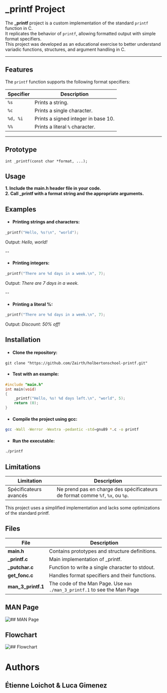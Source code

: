 # _printf Project

The **_printf** project is a custom implementation of the standard `printf` function in C.  
It replicates the behavior of `printf`, allowing formatted output with simple format specifiers.  
This project was developed as an educational exercise to better understand variadic functions, structures, and argument handling in C.

---

## Features

The `printf` function supports the following format specifiers:

| Specifier   | Description                                 |
|-------------|---------------------------------------------|
| `%s`        | Prints a string.                            |
| `%c`        | Prints a single character.                  |
| `%d, %i`    | Prints a signed integer in base 10.         |
| `%%`        | Prints a literal `%` character.             |

---

## Prototype

`int _printf(const char *format, ...);`

## Usage

**1.  Include the main.h header file in your code.**  
**2.  Call _printf with a format string and the appropriate arguments.**

## Examples
- #### Printing strings and characters:
```c 
_printf("Hello, %s!\n", "world");
```
Output: *Hello, world!*

--

- #### Printing integers:
```c 
_printf("There are %d days in a week.\n", 7);
```
Output: *There are 7 days in a week.*

--

- #### Printing a literal %:
```c 
_printf("There are %d days in a week.\n", 7);  
```
Output: *Discount: 50% off!*

## Installation
- #### Clone the repository:  
```git
git clone "https://github.com/Zairth/holbertonschool-printf.git"
```

- #### Test with an example:  
```c
#include "main.h"
int main(void)
{
    _printf("Hello, %s! %d days left.\n", "world", 5);
    return (0);
}
```

- #### Compile the project using gcc:  
```bash
gcc -Wall -Werror -Wextra -pedantic -std=gnu89 *.c -o printf
```

- #### Run the executable:  
```bash
./printf
```

## Limitations

| Limitation | Description |
|------------|-------------|
| Spécificateurs avancés | Ne prend pas en charge des spécificateurs de format comme `%f`, `%x`, ou `%p`. |

This project uses a simplified implementation and lacks some optimizations of the standard printf.  

## Files

| File          | Description                                            |
|---------------|--------------------------------------------------------|
| **main.h**        | Contains prototypes and structure definitions.        |
| **_printf.c**     | Main implementation of _printf.                        |
| **_putchar.c**    | Function to write a single character to stdout.        |
| **get_fonc.c**  | Handles format specifiers and their functions.        |
| **man_3_printf.1** | The code of the Man Page. Use `man ./man_3_printf.1` to see the Man Page    | 

## MAN Page
![## MAN Page](https://image.noelshack.com/fichiers/2024/48/5/1732885445-man-page.png)

## Flowchart
![## Flowchart](https://image.noelshack.com/fichiers/2024/48/5/1732891647-flow-chart.png)

# Authors  
## Étienne Loichot   &   Luca Gimenez
